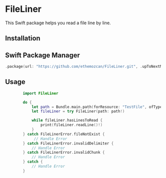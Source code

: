 # FileLiner
This Swift package helps you read a file line by line. 

## Installation

## Swift Package Manager

```swift
.package(url: "https://github.com/ethemozcan/FileLiner.git", .upToNextMinor(from: "1.0.0"))
```

## Usage

```swift
        import FileLiner

        do {
            let path = Bundle.main.path(forResource: "TestFile", ofType: "csv")
            let fileLiner = try FileLiner(path: path!)

            while fileLiner.hasLinesToRead {
                print(fileLiner.readLine()!)
            }
        } catch FileLinerError.fileNotExist {
             // Handle Error
        } catch FileLinerError.invalidDelimiter {
            // Handle Error
        } catch FileLinerError.invalidChunk {
            // Handle Error
        } catch {
            // Handle Error
        }
```